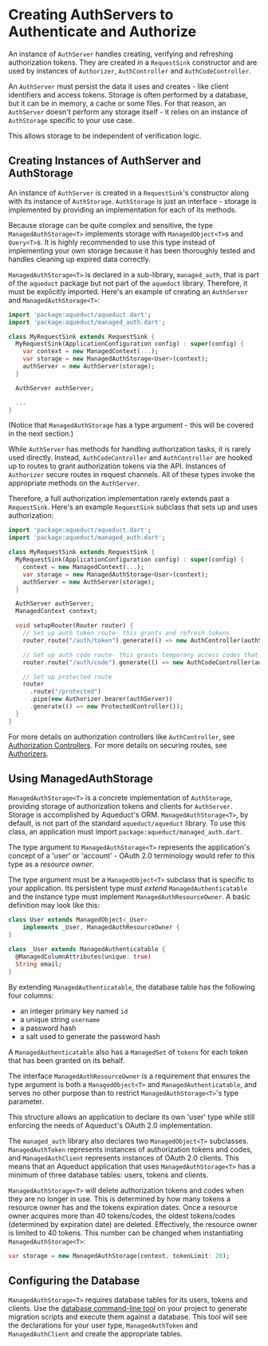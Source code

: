 # Creating AuthServers to Authenticate and Authorize

An instance of `AuthServer` handles creating, verifying and refreshing authorization tokens. They are created in a `RequestSink` constructor and are used by instances of `Authorizer`, `AuthController` and `AuthCodeController`.

An `AuthServer` must persist the data it uses and creates - like client identifiers and access tokens. Storage is often performed by a database, but it can be in memory, a cache or some files. For that reason, an `AuthServer` doesn't perform any storage itself - it relies on an instance of `AuthStorage` specific to your use case.

This allows storage to be independent of verification logic.

## Creating Instances of AuthServer and AuthStorage

An instance of `AuthServer` is created in a `RequestSink`'s constructor along with its instance of `AuthStorage`. `AuthStorage` is just an interface - storage is implemented by providing an implementation for each of its methods.

Because storage can be quite complex and sensitive, the type `ManagedAuthStorage<T>` implements storage with `ManagedObject<T>`s and `Query<T>`s. It is highly recommended to use this type instead of implementing your own storage because it has been thoroughly tested and handles cleaning up expired data correctly.

`ManagedAuthStorage<T>` is declared in a sub-library, `managed_auth`, that is part of the `aqueduct` package but not part of the `aqueduct` library. Therefore, it must be explicitly imported. Here's an example of creating an `AuthServer` and `ManagedAuthStorage<T>`:

```dart
import 'package:aqueduct/aqueduct.dart';
import 'package:aqueduct/managed_auth.dart';

class MyRequestSink extends RequestSink {
  MyRequestSink(ApplicationConfiguration config) : super(config) {
    var context = new ManagedContext(...);
    var storage = new ManagedAuthStorage<User>(context);
    authServer = new AuthServer(storage);
  }

  AuthServer authServer;

  ...
}
```

(Notice that `ManagedAuthStorage` has a type argument - this will be covered in the next section.)

While `AuthServer` has methods for handling authorization tasks, it is rarely used directly. Instead, `AuthCodeController` and `AuthController` are hooked up to routes to grant authorization tokens via the API. Instances of `Authorizer` secure routes in request channels. All of these types invoke the appropriate methods on the `AuthServer`.

Therefore, a full authorization implementation rarely extends past a `RequestSink`. Here's an example `RequestSink` subclass that sets up and uses authorization:

```dart
import 'package:aqueduct/aqueduct.dart';
import 'package:aqueduct/managed_auth.dart';

class MyRequestSink extends RequestSink {
  MyRequestSink(ApplicationConfiguration config) : super(config) {
    context = new ManagedContext(...);
    var storage = new ManagedAuthStorage<User>(context);
    authServer = new AuthServer(storage);
  }

  AuthServer authServer;
  ManagedContext context;

  void setupRouter(Router router) {
    // Set up auth token route- this grants and refresh tokens
    router.route("/auth/token").generate(() => new AuthController(authServer));

    // Set up auth code route- this grants temporary access codes that can be exchanged for token
    router.route("/auth/code").generate(() => new AuthCodeController(authServer));

    // Set up protected route
    router
      .route("/protected")
      .pipe(new Authorizer.bearer(authServer))
      .generate(() => new ProtectedController());
  }
}
```

For more details on authorization controllers like `AuthController`, see [Authorization Controllers](controllers.md). For more details on securing routes, see [Authorizers](authorizer.md).

## Using ManagedAuthStorage

`ManagedAuthStorage<T>` is a concrete implementation of `AuthStorage`, providing storage of authorization tokens and clients for `AuthServer`. Storage is accomplished by Aqueduct's ORM. `ManagedAuthStorage<T>`, by default, is not part of the standard `aqueduct/aqueduct` library. To use this class, an application must import `package:aqueduct/managed_auth.dart`.

The type argument to `ManagedAuthStorage<T>` represents the application's concept of a 'user' or 'account' - OAuth 2.0 terminology would refer to this type as a *resource owner*.

The type argument must be a `ManagedObject<T>` subclass that is specific to your application. Its persistent type *must extend* `ManagedAuthenticatable` and the instance type must implement `ManagedAuthResourceOwner`. A basic definition may look like this:

```dart
class User extends ManagedObject<_User>
    implements _User, ManagedAuthResourceOwner {
}

class _User extends ManagedAuthenticatable {
  @ManagedColumnAttributes(unique: true)
  String email;
}
```

By extending `ManagedAuthenticatable`, the database table has the following four columns:

- an integer primary key named `id`
- a unique string `username`
- a password hash
- a salt used to generate the password hash

A `ManagedAuthenticatable` also has a `ManagedSet` of `tokens` for each token that has been granted on its behalf.

The interface `ManagedAuthResourceOwner` is a requirement that ensures the type argument is both a `ManagedObject<T>` and `ManagedAuthenticatable`, and serves no other purpose than to restrict `ManagedAuthStorage<T>`'s type parameter.

This structure allows an application to declare its own 'user' type while still enforcing the needs of Aqueduct's OAuth 2.0 implementation.

The `managed_auth` library also declares two `ManagedObject<T>` subclasses. `ManagedAuthToken` represents instances of authorization tokens and codes, and `ManagedAuthClient` represents instances of OAuth 2.0 clients. This means that an Aqueduct application that uses `ManagedAuthStorage<T>` has a minimum of three database tables: users, tokens and clients.

`ManagedAuthStorage<T>` will delete authorization tokens and codes when they are no longer in use. This is determined by how many tokens a resource owner has and the tokens expiration dates. Once a resource owner acquires more than 40 tokens/codes, the oldest tokens/codes (determined by expiration date) are deleted. Effectively, the resource owner is limited to 40 tokens. This number can be changed when instantiating `ManagedAuthStorage<T>`:

```dart
var storage = new ManagedAuthStorage(context, tokenLimit: 20);
```

## Configuring the Database

`ManagedAuthStorage<T>` requires database tables for its users, tokens and clients. Use the [database command-line tool](../db/db_tools.md) on your project to generate migration scripts and execute them against a database. This tool will see the declarations for your user type, `ManagedAuthToken` and `ManagedAuthClient` and create the appropriate tables.
